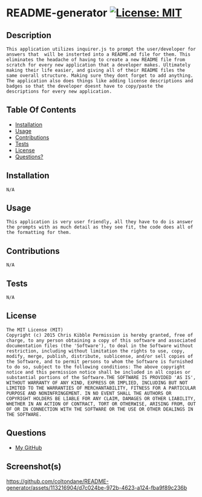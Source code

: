 # README-generator [![License: MIT](https://img.shields.io/badge/License-MIT-yellow.svg)](https://opensource.org/licenses/MIT)
## Description
    This application utilizes inquirer.js to prompt the user/developer for answers that  will be insterted into a README.md file for them. This eliminates the headache of having to create a new README file from scratch for every new application that a developer makes. Ultimately making their life easier, and giving all of their README files the same overall structure. Making sure they dont forget to add anything. The application also does things like adding license descriptions and badges so that the developer doesnt have to copy/paste the descriptions for every new application.
## Table Of Contents
- [Installation](#installation)
- [Usage](#usage)
- [Contributions](#contributions)
- [Tests](#tests)
- [License](#license)
- [Questions?](#questions)
## Installation
    N/A
## Usage
    This application is very user friendly, all they have to do is answer the prompts with as much detail as they see fit, the code does all of the formatting for them.
## Contributions
    N/A
## Tests
    N/A
## License
    The MIT License (MIT)
	Copyright (c) 2015 Chris Kibble Permission is hereby granted, free of charge, to any person obtaining a copy of this software and associated documentation files (the 'Software'), to deal in the Software without restriction, including without limitation the rights to use, copy, modify, merge, publish, distribute, sublicense, and/or sell copies of the Software, and to permit persons to whom the Software is furnished to do so, subject to the following conditions: The above copyright notice and this permission notice shall be included in all copies or substantial portions of the Software.THE SOFTWARE IS PROVIDED 'AS IS', WITHOUT WARRANTY OF ANY KIND, EXPRESS OR IMPLIED, INCLUDING BUT NOT LIMITED TO THE WARRANTIES OF MERCHANTABILITY, FITNESS FOR A PARTICULAR PURPOSE AND NONINFRINGEMENT. IN NO EVENT SHALL THE AUTHORS OR COPYRIGHT HOLDERS BE LIABLE FOR ANY CLAIM, DAMAGES OR OTHER LIABILITY, WHETHER IN AN ACTION OF CONTRACT, TORT OR OTHERWISE, ARISING FROM, OUT OF OR IN CONNECTION WITH THE SOFTWARE OR THE USE OR OTHER DEALINGS IN THE SOFTWARE.
## Questions
- [My GitHub](https://github.com/coltondane)
## Screenshot(s)
https://github.com/coltondane/README-generator/assets/113216904/d7c024be-972b-4623-a124-fba9f89c236b
